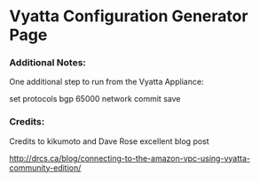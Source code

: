 # Vyatta Configuration Generator Page


### Additional Notes:

One additional step to run from the Vyatta Appliance:

set protocols bgp 65000 network <VYATTA PRIVATE IP CIDR>
commit
save

### Credits:

Credits to kikumoto and Dave Rose excellent blog post

http://drcs.ca/blog/connecting-to-the-amazon-vpc-using-vyatta-community-edition/
